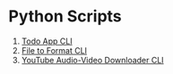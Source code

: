 # Python Scripts

1. [Todo App CLI](<./Todo App CLI>)
1. [File to Format CLI](<./File to Format CLI>)
1. [YouTube Audio-Video Downloader CLI](<./YouTube Audio-Video Downloader CLI>)